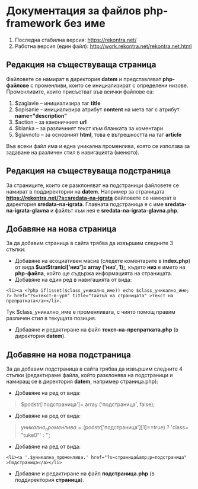 # Документация за файлов php-framework без име

1. Последна стабилна версия: https://rekontra.net/
2. Работна версия (един файл): http://work.rekontra.net/rekontra.net.html

##  Редакция на съществуваща страница

Файловете се намират в директория **datem** и представляват **php-файлове** с променливи, които се инициализират с определени низове. Променливите, които присъстват във всички файлове са:

1. $zaglavie – инициализира таг **title**
2. $opisanie – инициализира атрибут **content** на мета таг с атрибут **name="description"**
4. $action – за каноничният **url**
5. $blanka – за различният текст към бланката за коментари
6. $glavnoto – за основният **html**, това е вътрешността на таг **article**

Във всеки файл има и една уникална променлива, която се използва за задаване на различен стил в навигацията (менюто).

## Редакция на съществуваща подстраница

За страниците, които се разклоняват на подстраници файловете се намират в поддиректории на **datem**. Например за страницата **https://rekontra.net/?s=sredata-na-igrata** файловете се намират в директория **sredata-na-igrata**. Главната подстраница е с име **sredata-na-igrata-glavna**  и файлът към нея е **sredata-na-igrata-glavna.php**. 

## Добавяне на нова страница

За да добавим страница в сайта трябва да извършим следните 3 стъпки:

* Добавяне на асоциативен масив (следете коментарите в **index.php**) от вида **$uatStranici['низ']= array ('низ', 1);**, където **низ** е името на **php-файла**, който ще съдържа информацията на страницата.
* Добавяне на един ред в навигацията от вида:

```
<li><a <?php if(isset($class_уникално_име)) echo $class_уникално_име; ?> href="?s=текст-в-урл" title="тайтъл на страницата" >текст на препратката</a></li>. 
```

Тук $class_уникално_име е променливата, с чиято помощ правим различен стил в текущата позиция.

* Добавяне и редактиране на файл **текст-на-препратката.php** (в директория **datem**).


## Добавяне на нова  подстраница

За да добавим подстраница в сайта трябва да извършим следните 4 стъпки (редактираме файла, който разклонява на подстраници и намиращ се в директория **datem**, например страница.php):

* Добавяне на ред от вида:
> $podstr['подстраница']= array ('подстраница', false);
* Добавяне на ред от вида:
> $уникална_променлива= ($podstr['подстраница'][1]==true) ? 'class= "tuke0"' : '';
* Добавяне на ред от вида:

```
<li><a '.$уникална_променлива.' href="?s=страница&amp;p=подстраница" >Подстраница</a></li>
```

* Добавяне и редактиране на файл **подстраница.php** (в поддиректория **страница**).


